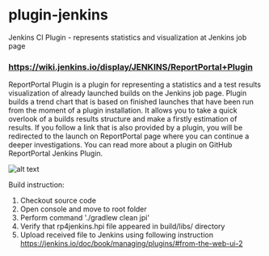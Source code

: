 # plugin-jenkins
Jenkins CI Plugin - represents statistics and visualization at Jenkins job page


### https://wiki.jenkins.io/display/JENKINS/ReportPortal+Plugin

ReportPortal Plugin is a plugin for representing a statistics and a test results visualization of already launched builds on the Jenkins job page. Plugin builds a trend chart that is based on finished launches that have been run from the moment of a plugin installation. It allows you to take a quick overlook of a builds results structure and make a firstly estimation of results. If you follow a link that is also provided by a plugin, you will be redirected to the launch on ReportPortal page where you can continue a deeper investigations. You can read more about a plugin on GitHub ReportPortal Jenkins Plugin.

![alt text](https://wiki.jenkins.io/download/attachments/133958181/image2017-11-10%2017%3A51%3A47.png?version=1&modificationDate=1510325508000&api=v2 "Logo Title Text 1")


Build instruction:

1. Checkout source code
2. Open console and move to root folder
3. Perform command './gradlew clean jpi'
4. Verify that rp4jenkins.hpi file appeared in build/libs/ directory
5. Upload received file to Jenkins using following instruction https://jenkins.io/doc/book/managing/plugins/#from-the-web-ui-2
